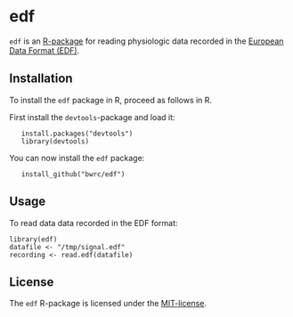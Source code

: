 edf
=======

`edf` is an [R-package](https://www.r-project.org/) for reading physiologic data recorded in the [European Data Format (EDF)](http://www.edfplus.info/).

Installation
------------
To install the `edf` package in R, proceed as follows in R.

First install the `devtools`-package and load it:
```
   install.packages("devtools")
   library(devtools)
```

You can now install the `edf` package:
```
   install_github("bwrc/edf")
```

Usage
-----
To read data data recorded in the EDF format:

```
library(edf)
datafile <- "/tmp/signal.edf"
recording <- read.edf(datafile)
```

License
-------
The `edf` R-package is licensed under the [MIT-license](http://opensource.org/licenses/MIT).
